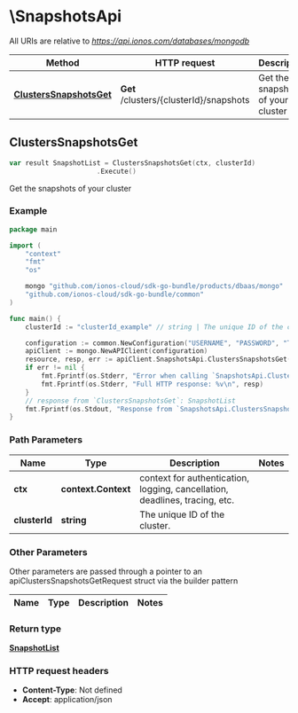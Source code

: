 # \SnapshotsApi

All URIs are relative to *https://api.ionos.com/databases/mongodb*

|Method | HTTP request | Description|
|------------- | ------------- | -------------|
|[**ClustersSnapshotsGet**](SnapshotsApi.md#ClustersSnapshotsGet) | **Get** /clusters/{clusterId}/snapshots | Get the snapshots of your cluster|



## ClustersSnapshotsGet

```go
var result SnapshotList = ClustersSnapshotsGet(ctx, clusterId)
                      .Execute()
```

Get the snapshots of your cluster



### Example

```go
package main

import (
    "context"
    "fmt"
    "os"

    mongo "github.com/ionos-cloud/sdk-go-bundle/products/dbaas/mongo"
    "github.com/ionos-cloud/sdk-go-bundle/common"
)

func main() {
    clusterId := "clusterId_example" // string | The unique ID of the cluster.

    configuration := common.NewConfiguration("USERNAME", "PASSWORD", "TOKEN", "HOST_URL")
    apiClient := mongo.NewAPIClient(configuration)
    resource, resp, err := apiClient.SnapshotsApi.ClustersSnapshotsGet(context.Background(), clusterId).Execute()
    if err != nil {
        fmt.Fprintf(os.Stderr, "Error when calling `SnapshotsApi.ClustersSnapshotsGet``: %v\n", err)
        fmt.Fprintf(os.Stderr, "Full HTTP response: %v\n", resp)
    }
    // response from `ClustersSnapshotsGet`: SnapshotList
    fmt.Fprintf(os.Stdout, "Response from `SnapshotsApi.ClustersSnapshotsGet`: %v\n", resource)
}
```

### Path Parameters


|Name | Type | Description  | Notes|
|------------- | ------------- | ------------- | -------------|
|**ctx** | **context.Context** | context for authentication, logging, cancellation, deadlines, tracing, etc.|
|**clusterId** | **string** | The unique ID of the cluster. | |

### Other Parameters

Other parameters are passed through a pointer to an apiClustersSnapshotsGetRequest struct via the builder pattern


|Name | Type | Description  | Notes|
|------------- | ------------- | ------------- | -------------|

### Return type

[**SnapshotList**](../models/SnapshotList.md)

### HTTP request headers

- **Content-Type**: Not defined
- **Accept**: application/json


